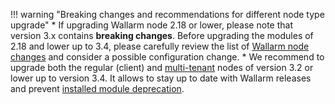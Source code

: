 !!! warning "Breaking changes and recommendations for different node type upgrade"
    * If upgrading Wallarm node 2.18 or lower, please note that version 3.x contains **breaking changes**. Before upgrading the modules of 2.18 and lower up to 3.4, please carefully review the list of [Wallarm node changes](what-is-new.md) and consider a possible configuration change.
    * We recommend to upgrade both the regular (client) and [multi-tenant](../installation/multi-tenant/overview.md) nodes of version 3.2 or lower up to version 3.4. It allows to stay up to date with Wallarm releases and prevent [installed module deprecation](versioning-policy.md#version-support).